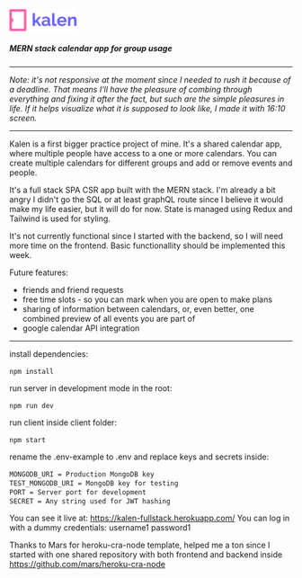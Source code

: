 <img src="https://github.com/matijanjic/Kalender/blob/master/client/src/components/Navbar/resources/logo.svg" width="120px"/>

##### MERN stack calendar app for group usage

---

_Note: it's not responsive at the moment since I needed to rush it because of a deadline. That means I'll have the pleasure of combing through everything and fixing it after the fact, but such are the simple pleasures in life.
If it helps visualize what it is supposed to look like, I made it with 16:10 screen._

---

Kalen is a first bigger practice project of mine.
It's a shared calendar app, where multiple people have access to a one or more calendars. You can create multiple calendars for different groups and add or remove events and people.

It's a full stack SPA CSR app built with the MERN stack. I'm already a bit angry I didn't go the SQL or at least graphQL route since I believe it would make my life easier, but it will do for now.
State is managed using Redux and Tailwind is used for styling.

It's not currently functional since I started with the backend, so I will need more time on the frontend. Basic functionallity should be implemented this week.

Future features:

- friends and friend requests
- free time slots - so you can mark when you are open to make plans
- sharing of information between calendars, or, even better, one combined preview of all events you are part of
- google calendar API integration

---

install dependencies:

```
npm install
```

run server in development mode in the root:

```
npm run dev
```

run client inside client folder:

```
npm start
```

rename the .env-example to .env and replace keys and secrets inside:

```
MONGODB_URI = Production MongoDB key
TEST_MONGODB_URI = MongoDB key for testing
PORT = Server port for development
SECRET = Any string used for JWT hashing
```

You can see it live at: https://kalen-fullstack.herokuapp.com/
You can log in with a dummy credentials:
username1
password1

Thanks to Mars for heroku-cra-node template, helped me a ton since I started with one shared repository with both frontend and backend inside https://github.com/mars/heroku-cra-node
